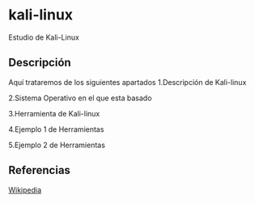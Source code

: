 # kali-linux
Estudio de Kali-Linux
## Descripción
Aquí trataremos de los siguientes apartados
1.Descripción de Kali-linux

2.Sistema Operativo en el que esta basado

3.Herramienta de Kali-linux

4.Ejemplo 1 de Herramientas

5.Ejemplo 2 de Herramientas

## Referencias
[Wikipedia](https://es.wikipedia.org/wiki/Kali_Linux)
